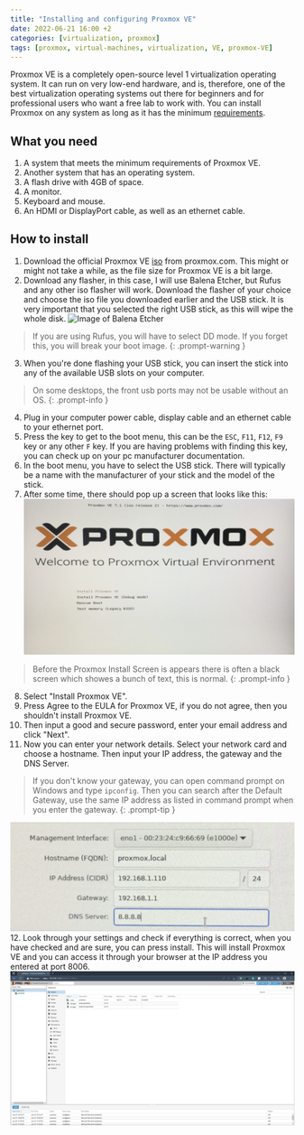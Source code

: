```yaml
---
title: "Installing and configuring Proxmox VE"
date: 2022-06-21 16:00 +2
categories: [virtualization, proxmox]
tags: [proxmox, virtual-machines, virtualization, VE, proxmox-VE]    
---
```

Proxmox VE is a completely open-source level 1 virtualization operating system. It can run on very low-end hardware, and is, therefore, one of the best virtualization operating systems out there for beginners and for professional users who want a free lab to work with. You can install Proxmox on any system as long as it has the minimum [requirements](https://www.proxmox.com/en/proxmox-ve/requirements).

## What you need
1. A system that meets the minimum requirements of Proxmox VE.
2. Another system that has an operating system.
3. A flash drive with 4GB of space.
4. A monitor.
5. Keyboard and mouse.
6. An HDMI or DisplayPort cable, as well as an ethernet cable.

## How to install
1. Download the official Proxmox VE [iso](https://www.proxmox.com/en/downloads/category/iso-images-pve) from proxmox.com. This might or might not take a while, as the file size for Proxmox VE is a bit large.
2. Download any flasher, in this case, I will use Balena Etcher, but Rufus and any other iso flasher will work. Download the flasher of your choice and choose the iso file you downloaded earlier and the USB stick. It is very important that you selected the right USB stick, as this will wipe the whole disk.
![Image of Balena Etcher](https://www.balena.io/static/steps-8006dca57323756b1b84fb9408742409.gif)

> If you are using Rufus, you will have to select DD mode. If you forget this, you will break your boot image.
{: .prompt-warning }

3. When you're done flashing your USB stick, you can insert the stick into any of the available USB slots on your computer. 

> On some desktops, the front usb ports may not be usable without an OS.
{: .prompt-info }

4. Plug in your computer power cable, display cable and an ethernet cable to your ethernet port.
5. Press the key to get to the boot menu, this can be the `ESC`, `F11`, `F12`, `F9` key or any other `F` key. If you are having problems with finding this key, you can check up on your pc manufacturer documentation.
6. In the boot menu, you have to select the USB stick. There will typically be a name with the manufacturer of your stick and the model of the stick.
7. After some time, there should pop up a screen that looks like this:
![Picture of Proxmox Install Screen](https://raw.githubusercontent.com/LucasoDevDotTk/.github/main/img/blog_website/_posts/2022-06-21-install-proxmox-ve/IMG_E5711.JPG)

> Before the Proxmox Install Screen is appears there is often a black screen which showes a bunch of text, this is normal.
{: .prompt-info }

8. Select "Install Proxmox VE". 
9. Press Agree to the EULA for Proxmox VE, if you do not agree, then you shouldn't install Proxmox VE.
10. Then input a good and secure password, enter your email address and click "Next".
11. Now you can enter your network details. Select your network card and choose a hostname. Then input your IP address, the gateway and the DNS Server.

> If you don't know your gateway, you can open command prompt on Windows and type `ipconfig`. Then you can search after the Default Gateway, use the same IP address as listed in command prompt when you enter the gateway.
{: .prompt-tip }

![Picture of network options in PVE](https://raw.githubusercontent.com/LucasoDevDotTk/.github/main/img/blog_website/_posts/2022-06-21-install-proxmox-ve/IMG_E5715.JPG)
12. Look through your settings and check if everything is correct, when you have checked and are sure, you can press install. This will install Proxmox VE and you can access it through your browser at the IP address you entered at port 8006.
![Proxmox in the Browser](https://raw.githubusercontent.com/LucasoDevDotTk/.github/main/img/blog_website/_posts/2022-06-21-install-proxmox-ve/Screenshot%202022-06-21%20195426.jpg)